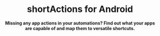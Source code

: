 <div align="center">
	<h1>shortActions for Android</h1>
	<p>
		<b>Missing any app actions in your automations? Find out what your apps are capable of and map them to versatile shortcuts.</b>
	</p>
	<br>
</div>
